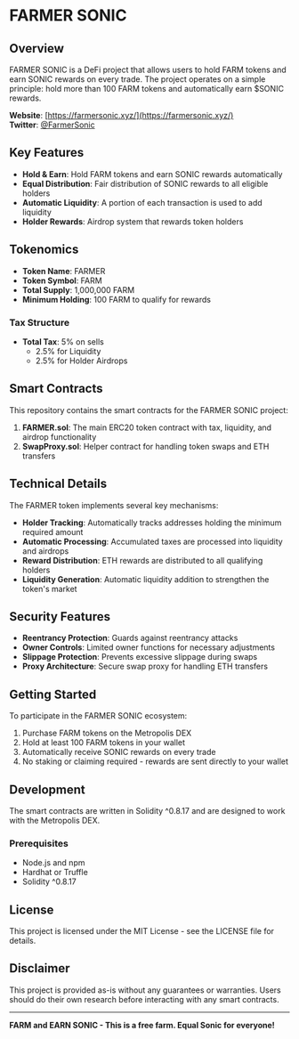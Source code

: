 # FARMER SONIC

## Overview

FARMER SONIC is a DeFi project that allows users to hold FARM tokens and earn SONIC rewards on every trade. The project operates on a simple principle: hold more than 100 FARM tokens and automatically earn $SONIC rewards.

**Website**: [https://farmersonic.xyz/](https://farmersonic.xyz/)  
**Twitter**: [@FarmerSonic](https://twitter.com/FarmerSonic)

## Key Features

- **Hold & Earn**: Hold FARM tokens and earn SONIC rewards automatically
- **Equal Distribution**: Fair distribution of SONIC rewards to all eligible holders
- **Automatic Liquidity**: A portion of each transaction is used to add liquidity
- **Holder Rewards**: Airdrop system that rewards token holders

## Tokenomics

- **Token Name**: FARMER
- **Token Symbol**: FARM
- **Total Supply**: 1,000,000 FARM
- **Minimum Holding**: 100 FARM to qualify for rewards

### Tax Structure

- **Total Tax**: 5% on sells
  - 2.5% for Liquidity
  - 2.5% for Holder Airdrops

## Smart Contracts

This repository contains the smart contracts for the FARMER SONIC project:

1. **FARMER.sol**: The main ERC20 token contract with tax, liquidity, and airdrop functionality
2. **SwapProxy.sol**: Helper contract for handling token swaps and ETH transfers

## Technical Details

The FARMER token implements several key mechanisms:

- **Holder Tracking**: Automatically tracks addresses holding the minimum required amount
- **Automatic Processing**: Accumulated taxes are processed into liquidity and airdrops
- **Reward Distribution**: ETH rewards are distributed to all qualifying holders
- **Liquidity Generation**: Automatic liquidity addition to strengthen the token's market

## Security Features

- **Reentrancy Protection**: Guards against reentrancy attacks
- **Owner Controls**: Limited owner functions for necessary adjustments
- **Slippage Protection**: Prevents excessive slippage during swaps
- **Proxy Architecture**: Secure swap proxy for handling ETH transfers

## Getting Started

To participate in the FARMER SONIC ecosystem:

1. Purchase FARM tokens on the Metropolis DEX
2. Hold at least 100 FARM tokens in your wallet
3. Automatically receive SONIC rewards on every trade
4. No staking or claiming required - rewards are sent directly to your wallet

## Development

The smart contracts are written in Solidity ^0.8.17 and are designed to work with the Metropolis DEX.

### Prerequisites

- Node.js and npm
- Hardhat or Truffle
- Solidity ^0.8.17

## License

This project is licensed under the MIT License - see the LICENSE file for details.

## Disclaimer

This project is provided as-is without any guarantees or warranties. Users should do their own research before interacting with any smart contracts.

---

**FARM and EARN SONIC - This is a free farm. Equal Sonic for everyone!** 